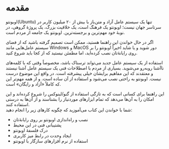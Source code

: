 # مقدمه

اوبونتو\(Ubuntu\) تنها یک سیستم عامل آزاد و متن‌باز با بیش از ۲۰ میلیون کاربر در سرتاسر جهان نیست؛ اوبونتو یک فرهنگ است، یک خلاقیت بزرگ، یک پروژهٔ گروهی، در نوبهٔ خود مهم‌ترین و برجسته‌ترین. اوبونتو یک جامعه از مردم است.

اگر در حال خواندن این راهنما هستید، ممکن است تصمیم گرفته باشید که از فضای سیستم عامل‌هایی مانند Windows و MacOS دور شوید و یا شاید اخیراً اوبونتو را بر روی رایانهٔ‌تان نصب کرده‌اید، اما مطمئن نیستید که از کجا باید شروع کنید.

استفاده از یک سیستم عامل جدید می‌تواند ترسناک باشد، مخصوصاً وقتی که با کلمه‌های ناآشنا روبه‌رو می‌شوید. بسیاری از مردم با اصطلاحات فنی یک سیستم عامل آشنا نیستند و معتقدند که این مفاهیم برایشان خیلی پیشرفته است. در واقع این موضوع درست نیست. اوبونتو به راحتی نصب می‌شود و استفاده از آن ساده است. و از همه مهم‌تر این که کاملاً «آزاد و رایگان» است.

این راهنما برای کسانی است که به تازگی استفاده از گنو/لینوکس را شروع کرده‌اند و این امکان را به آن‌ها می‌دهد که تمام ابزارهای موردنیاز را بشناسند و از آن‌ها به درستی استفاده کنند.  
شما با خواندن این کتاب می‌آموزید که چگونه کارهای زیر را انجام دهید:

* نصب و راه‌اندازی اوبونتو بر روی رایانه‌ٔتان
* پشتیبانی فنی در این محیط
* درک فلسفهٔ اوبونتو
* ایجاد وحدت در رابط میز کاربری
* استفاده از نرم افزارهای سازگار با اوبونتو



